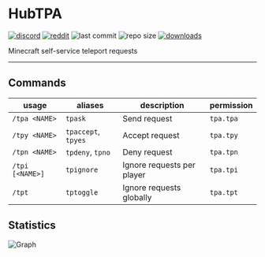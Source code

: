 # HubTPA

[![discord](https://img.shields.io/discord/895546064260718622?logo=discord)](https://discord.0b0t.org)
[![reddit](https://img.shields.io/reddit/subreddit-subscribers/0b0t)](https://old.reddit.com/r/0b0t/)
![last commit](https://img.shields.io/github/last-commit/zeroBzeroT/HubTPA)
![repo size](https://img.shields.io/github/languages/code-size/zeroBzeroT/HubTPA.svg?label=repo%20size)
[![downloads](https://img.shields.io/github/downloads/zeroBzeroT/HubTPA/total)](https://github.com/zeroBzeroT/HubTPA/releases)

Minecraft self-service teleport requests

---

## Commands

| usage           | aliases             | description                | permission |
|-----------------|---------------------|----------------------------|------------|
| `/tpa <NAME>`   | `tpask`             | Send request               | `tpa.tpa`  |
| `/tpy <NAME>`   | `tpaccept`, `tpyes` | Accept request             | `tpa.tpy`  |
| `/tpn <NAME>`   | `tpdeny`, `tpno`    | Deny request               | `tpa.tpn`  |
| `/tpi [<NAME>]` | `tpignore`          | Ignore requests per player | `tpa.tpi`  |
| `/tpt`          | `tptoggle`          | Ignore requests globally   | `tpa.tpt`  |

## Statistics

![Graph](https://bstats.org/signatures/bukkit/SafeTP.svg)
